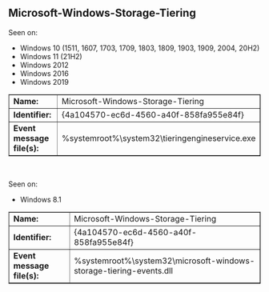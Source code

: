 ## Microsoft-Windows-Storage-Tiering

Seen on:
* Windows 10 (1511, 1607, 1703, 1709, 1803, 1809, 1903, 1909, 2004, 20H2)
* Windows 11 (21H2)
* Windows 2012
* Windows 2016
* Windows 2019

<table border="1" class="docutils">
  <tbody>
    <tr>
      <td><b>Name:</b></td>
      <td>Microsoft-Windows-Storage-Tiering</td>
    </tr>
    <tr>
      <td><b>Identifier:</b></td>
      <td>{4a104570-ec6d-4560-a40f-858fa955e84f}</td>
    </tr>
    <tr>
      <td><b>Event message file(s):</b></td>
      <td>%systemroot%\system32\tieringengineservice.exe</td>
    </tr>
  </tbody>
</table>

&nbsp;

Seen on:
* Windows 8.1

<table border="1" class="docutils">
  <tbody>
    <tr>
      <td><b>Name:</b></td>
      <td>Microsoft-Windows-Storage-Tiering</td>
    </tr>
    <tr>
      <td><b>Identifier:</b></td>
      <td>{4a104570-ec6d-4560-a40f-858fa955e84f}</td>
    </tr>
    <tr>
      <td><b>Event message file(s):</b></td>
      <td>%systemroot%\system32\microsoft-windows-storage-tiering-events.dll</td>
    </tr>
  </tbody>
</table>

&nbsp;

